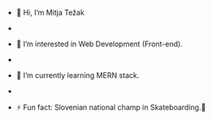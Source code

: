 - 👋 Hi, I’m Mitja Težak

- 
- 👀 I’m interested in Web Development (Front-end).

- 
- 🌱 I’m currently learning MERN stack.

- 
- ⚡ Fun fact: Slovenian national champ in Skateboarding.👋

<!---
MitjaTez/MitjaTez is a ✨ special ✨ repository because its `README.md` (this file) appears on your GitHub profile.
You can click the Preview link to take a look at your changes.
--->

